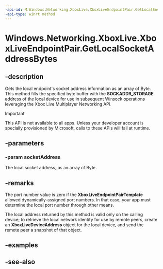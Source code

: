 ```yaml
---
-api-id: M:Windows.Networking.XboxLive.XboxLiveEndpointPair.GetLocalSocketAddressBytes(System.Byte[])
-api-type: winrt method
---
```


<!-- Method syntax
public void GetLocalSocketAddressBytes(System.Byte[] socketAddress)
-->

# Windows.Networking.XboxLive.XboxLiveEndpointPair.GetLocalSocketAddressBytes

## -description

Gets the local endpoint's socket address information as an array of Byte. This method fills the specified byte buffer with the **SOCKADDR_STORAGE** address of the local device for use in subsequent Winsock operations leveraging the Xbox Live Multiplayer Networking API.

> [!IMPORTANT]
> This API is not available to all apps. Unless your developer account is specially provisioned by Microsoft, calls to these APIs will fail at runtime.

## -parameters

### -param socketAddress

The local socket address, as an array of Byte.

## -remarks

The port number value is zero if the **XboxLiveEndpointPairTemplate** allowed dynamically-assigned port numbers. In that case, your app must determine the local port number through other means.

The local address returned by this method is valid only on the calling device; to retrieve the local network identity for use by remote peers, create an **XboxLiveDeviceAddress** object for the local device, and send the remote peer a snapshot of that object.

## -examples

## -see-also
